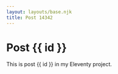 ```yaml
---
layout: layouts/base.njk
title: Post 14342
---
```


# Post {{ id }}

This is post {{ id }} in my Eleventy project.
